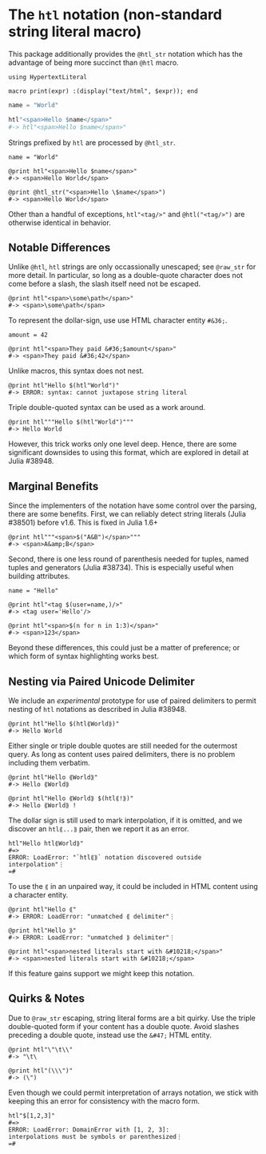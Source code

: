 # The `htl` notation (non-standard string literal macro)

This package additionally provides the `@htl_str` notation which has the
advantage of being more succinct than `@htl` macro.

    using HypertextLiteral

    macro print(expr) :(display("text/html", $expr)); end

```julia
name = "World"

htl"<span>Hello $name</span>"
#-> htl"<span>Hello $name</span>"
```

Strings prefixed by `htl` are processed by `@htl_str`.

    name = "World"

    @print htl"<span>Hello $name</span>"
    #-> <span>Hello World</span>

    @print @htl_str("<span>Hello \$name</span>")
    #-> <span>Hello World</span>

Other than a handful of exceptions, `htl"<tag/>"` and `@htl("<tag/>")`
are otherwise identical in behavior.

## Notable Differences

Unlike `@htl`, `htl` strings are only occassionally unescaped; see
`@raw_str` for more detail. In particular, so long as a double-quote
character does not come before a slash, the slash itself need not be
escaped.

    @print htl"<span>\some\path</span>"
    #-> <span>\some\path</span>

To represent the dollar-sign, use use HTML character entity `#&36;`.

    amount = 42

    @print htl"<span>They paid &#36;$amount</span>"
    #-> <span>They paid &#36;42</span>

Unlike macros, this syntax does not nest.

    @print htl"Hello $(htl"World")"
    #-> ERROR: syntax: cannot juxtapose string literal

Triple double-quoted syntax can be used as a work around.

    @print htl"""Hello $(htl"World")"""
    #-> Hello World

However, this trick works only one level deep. Hence, there are some
significant downsides to using this format, which are explored in detail
at Julia #38948.

## Marginal Benefits

Since the implementers of the notation have some control over the
parsing, there are some benefits. First, we can reliably detect string
literals (Julia #38501) before v1.6. This is fixed in Julia 1.6+

    @print htl"""<span>$("A&B")</span>"""
    #-> <span>A&amp;B</span>

Second, there is one less round of parenthesis needed for tuples, named
tuples and generators (Julia #38734). This is especially useful when
building attributes.

    name = "Hello"

    @print htl"<tag $(user=name,)/>"
    #-> <tag user='Hello'/>

    @print htl"<span>$(n for n in 1:3)</span>"
    #-> <span>123</span>

Beyond these differences, this could just be a matter of preference; or
which form of syntax highlighting works best.

## Nesting via Paired Unicode Delimiter

We include an _experimental_ prototype for use of paired delimiters to
permit nesting of `htl` notations as described in Julia #38948.

    @print htl"Hello $(htl⟪World⟫)"
    #-> Hello World

Either single or triple double quotes are still needed for the outermost
query. As long as content uses paired delimiters, there is no problem
including them verbatim.

    @print htl"Hello ⟪World⟫"
    #-> Hello ⟪World⟫

    @print htl"Hello ⟪World⟫ $(htl⟪!⟫)"
    #-> Hello ⟪World⟫ !

The dollar sign is still used to mark interpolation, if it is omitted,
and we discover an `htl⟪...⟫` pair, then we report it as an error.

    htl"Hello htl⟪World⟫"
    #=>
    ERROR: LoadError: "`htl⟪⟫` notation discovered outside interpolation"⋮
    =#

To use the `⟪` in an unpaired way, it could be included in HTML content
using a character entity.

    @print htl"Hello ⟪"
    #-> ERROR: LoadError: "unmatched ⟪ delimiter"⋮

    @print htl"Hello ⟫"
    #-> ERROR: LoadError: "unmatched ⟫ delimiter"⋮

    @print htl"<span>nested literals start with &#10218;</span>"
    #-> <span>nested literals start with &#10218;</span>

If this feature gains support we might keep this notation.

## Quirks & Notes

Due to `@raw_str` escaping, string literal forms are a bit quirky. Use
the triple double-quoted form if your content has a double quote. Avoid
slashes preceding a double quote, instead use the `&#47;` HTML entity.

    @print htl"\"\t\\"
    #-> "\t\

    @print htl"(\\\")"
    #-> (\")

Even though we could permit interpretation of arrays notation, we stick
with keeping this an error for consistency with the macro form.

    htl"$[1,2,3]"
    #=>
    ERROR: LoadError: DomainError with [1, 2, 3]:
    interpolations must be symbols or parenthesized⋮
    =#
